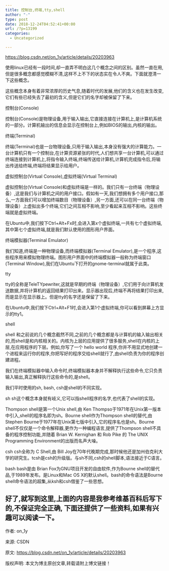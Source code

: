 ```yaml
---
title: 控制台,终端,tty,shell
author: "-"
type: post
date: 2018-12-24T04:52:41+00:00
url: /?p=13199
categories:
  - Uncategorized

---
```

https://blog.csdn.net/on_1y/article/details/20203963

使用linux已经有一段时间,却一直弄不明白这几个概念之间的区别。虽然一直在用,但是很多概念都感觉模糊不清,这样不上不下的状态实在令人不爽。下面就澄清一下这些概念。

这些概念本身有着非常浓厚的历史气息,随着时代的发展,他们的含义也在发生改变,它们有些已经失去了最初的含义,但是它们的名字却被保留了下来。

控制台(Console)
  
控制台(Console)是物理设备,用于输入输出,它直接连接在计算机上,是计算机系统的一部分。计算机输出的信息会显示在控制台上,例如BIOS的输出,内核的输出。

终端(Terminal)
  
终端(Terminal)也是一台物理设备,只用于输入输出,本身没有强大的计算能力。一台计算机只有一个控制台,在计算资源紧张的时代,人们想共享一台计算机,可以通过终端连接到计算机上,将指令输入终端,终端传送给计算机,计算机完成指令后,将输出传送给终端,终端将结果显示给用户。

虚拟控制台(Virtual Console),虚拟终端(Virtual Terminal)
  
虚拟控制台(Virtual Console)和虚拟终端是一样的。我们只有一台终端（物理设备）,这是我们与计算机之间的用户接口。假如有一天,我们想拥有多个用户接口,那么,一方面我们可以增加终端数目（物理设备）,另一方面,还可以在同一台终端（物理设备）上虚拟出多个终端,它们之间互相不影响,至少看起来互相不影响。这些终端就是虚拟终端。

在Ubuntu中,我们按下Ctrl+Alt+Fx时,会进入第x个虚拟终端,一共有七个虚拟终端,其中第七个虚拟终端,就是我们默认使用的图形用户界面。

终端模拟器(Terminal Emulator)
  
我们知道,终端是一种物理设备,而终端模拟器(Terminal Emulator),是一个程序,这些程序用来模拟物理终端。图形用户界面中的终端模拟器一般称为终端窗口(Terminal Window),我们在Ubuntu下打开的gnome-terminal就属于此类。

tty
  
tty的全称是TeleTYpewriter,这就是早期的终端（物理设备）,它们用于向计算机发送数据,并将计算机的返回结果打印出来。显示器出现后,终端不再将结果打印出来,而是显示在显示器上。但是tty的名字还是保留了下来。

在Ubuntu中,我们按下Ctrl+Alt+F1时,会进入第1个虚拟终端,你可以看到屏幕上方显示的tty1。

shell
  
shell 和之前说的几个概念截然不同,之前的几个概念都是与计算机的输入输出相关的,而shell是和内核相关的。内核为上层的应用提供了很多服务,shell在内核的上层,在应用程序的下层。例如,你写了一个 hello world 程序,你并不用显式地创建一个进程来运行你的程序,你把写好的程序交给shell就行了,由shell负责为你的程序创建进程。

我们在终端模拟器中输入命令时,终端模拟器本身并不解释执行这些命令,它只负责输入输出,真正解释执行这些命令的,是shell。

我们平时使用的sh, bash, csh是shell的不同实现。

sh sh这个概念本身就有岐义,它可以指shell程序的名字,也代表了shell的实现。

Thompson shell是第一个Unix shell,由 Ken Thompso于1971年在Unix第一版本中引入,shell的程序名即为sh。Bourne shell作为Thompson shell的替代,由 Stephen Bourne于1977年在Unix第七版中引入,它的程序名也是sh。Bourne shell不仅仅是一个命令解释器,更作为一种编程语言,提供了Thompson shell不具备的程序控制功能,并随着 Brian W. Kernighan 和 Rob Pike 的 The UNIX Programming Environment的出版而名声大噪。

csh csh全称为 C Shell,由 Bill Joy在70年代晚期完成,那时候他还是加州伯克利大学的研究生。tcsh是csh的升级版。与sh不同,csh的shell脚本,语法接近于C语言。

bash bash是由 Brian Fox为GNU项目开发的自由软件,作为Bourne shell的替代品,于1989年发布。是Linux和Mac OS X的默认shell。bash的命令语法是Bourne shell命令语法的超集,从ksh和csh借鉴了一些思想。

## 好了,就写到这里,上面的内容是我参考维基百科后写下的,不保证完全正确, 下面还提供了一些资料,如果有兴趣可以阅读一下。

作者: on_1y
  
来源: CSDN
  
原文: https://blog.csdn.net/on_1y/article/details/20203963
  
版权声明: 本文为博主原创文章,转载请附上博文链接！